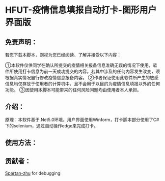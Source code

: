 ﻿# HFUT-疫情信息填报自动打卡-图形用户界面版
## 免责声明：
若您下载本脚本，则视为您已经阅读、了解并接受以下内容：


①本软件仅供同学在确认所提交的疫情相关报备信息准确无误的情况下使用，软件所使用打卡信息为前一天成功提交的内容，若其中涉及的任何内容发生改变，须根据真实情况自行修改疫情信息报备内容。 
②作者保证使用此软件所产生的敏感信息均仅存放于使用者的计算机中，且不会用于以目的为疫情信息填报以外的任何功能。
③因使用本脚本可能带来的任何风险问题均由使用者本人承担。


## 介绍：
原理：本软件基于.Net5.0环境，用户界面使用Winform，打卡脚本部分使用了C#下的selenium，通过自动操作edge来完成打卡。

## 使用方法：

## 贡献者：
[Spartan-zhu](https://github.com/Spartan-zhu) for debugging

